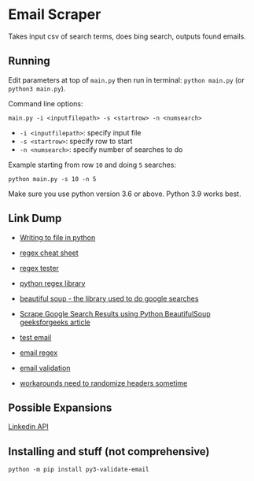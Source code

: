 # Email Scraper

Takes input csv of search terms, does bing search, outputs found emails.

## Running

Edit parameters at top of `main.py` then run in terminal: `python main.py` (or `python3 main.py`).

Command line options:

`main.py -i <inputfilepath> -s <startrow> -n <numsearch>`

- `-i <inputfilepath>`: specify input file
- `-s <startrow>`: specify row to start
- `-n <numsearch>`: specify number of searches to do

Example starting from row `10` and doing `5` searches:

`python main.py -s 10 -n 5`

Make sure you use python version 3.6 or above. Python 3.9 works best.

## Link Dump

- [Writing to file in python](https://www.w3schools.com/python/python_file_write.asp)

- [regex cheat sheet](https://cheatography.com/davechild/cheat-sheets/regular-expressions/)

- [regex tester](https://regex101.com/r/BpnZWY/1/)

- [python regex library](https://docs.python.org/3/library/re.html)

- [beautiful soup - the library used to do google searches](https://www.crummy.com/software/BeautifulSoup/bs4/doc/)

- [Scrape Google Search Results using Python BeautifulSoup geeksforgeeks article](https://www.geeksforgeeks.org/scrape-google-search-results-using-python-beautifulsoup/)

- [test email](https://gist.github.com/cjaoude/fd9910626629b53c4d25)

- [email regex](https://emailregex.com/)

- [email validation](https://github.com/karolyi/py3-validate-email)

- [workarounds need to randomize headers sometime](https://pknerd.medium.com/5-strategies-to-write-unblock-able-web-scrapers-in-python-5e40c147bdaf)

## Possible Expansions

[Linkedin API](https://docs.microsoft.com/en-us/linkedin/)

## Installing and stuff (not comprehensive)

`python -m pip install py3-validate-email`

